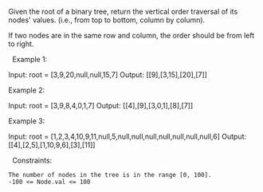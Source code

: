 Given the root of a binary tree, return the vertical order traversal of its nodes' values. (i.e., from top to bottom, column by column).

If two nodes are in the same row and column, the order should be from left to right.

 
Example 1:

Input: root = [3,9,20,null,null,15,7]
Output: [[9],[3,15],[20],[7]]


Example 2:

Input: root = [3,9,8,4,0,1,7]
Output: [[4],[9],[3,0,1],[8],[7]]


Example 3:

Input: root = [1,2,3,4,10,9,11,null,5,null,null,null,null,null,null,null,6]
Output: [[4],[2,5],[1,10,9,6],[3],[11]]


 
Constraints:


	The number of nodes in the tree is in the range [0, 100].
	-100 <= Node.val <= 100

